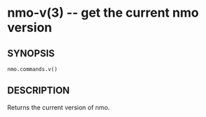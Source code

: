 nmo-v(3) -- get the current nmo version
=======================================

## SYNOPSIS

    nmo.commands.v()


## DESCRIPTION

Returns the current version of nmo.

